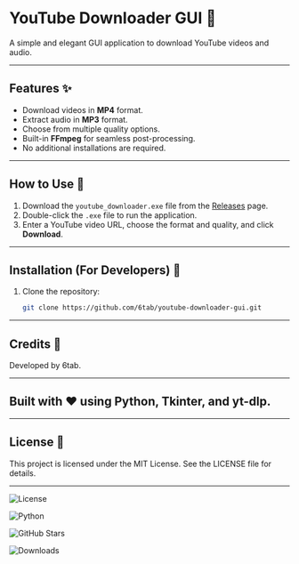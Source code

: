 # YouTube Downloader GUI 🎥

A simple and elegant GUI application to download YouTube videos and audio.

---

## Features ✨
- Download videos in **MP4** format.
- Extract audio in **MP3** format.
- Choose from multiple quality options.
- Built-in **FFmpeg** for seamless post-processing.
- No additional installations are required.

---

## How to Use 🚀
1. Download the `youtube_downloader.exe` file from the [Releases](https://github.com/6tab/youtube-downloader-gui/releases) page.
2. Double-click the `.exe` file to run the application.
3. Enter a YouTube video URL, choose the format and quality, and click **Download**.

---

## Installation (For Developers) 🔧
1. Clone the repository:
   ```bash
   git clone https://github.com/6tab/youtube-downloader-gui.git

---

## Credits 🙌
Developed by 6tab.

---

## Built with ❤️ using Python, Tkinter, and yt-dlp.

---

## License 📜
This project is licensed under the MIT License. See the LICENSE file for details.


---

![License](https://img.shields.io/github/license/6tab/youtube-downloader-gui.svg)

![Python](https://img.shields.io/badge/Python-3.8+-blue.svg)

![GitHub Stars](https://img.shields.io/github/stars/6tab/youtube-downloader-gui?style=social)

![Downloads](https://img.shields.io/github/downloads/6tab/youtube-downloader-gui/total.svg)

